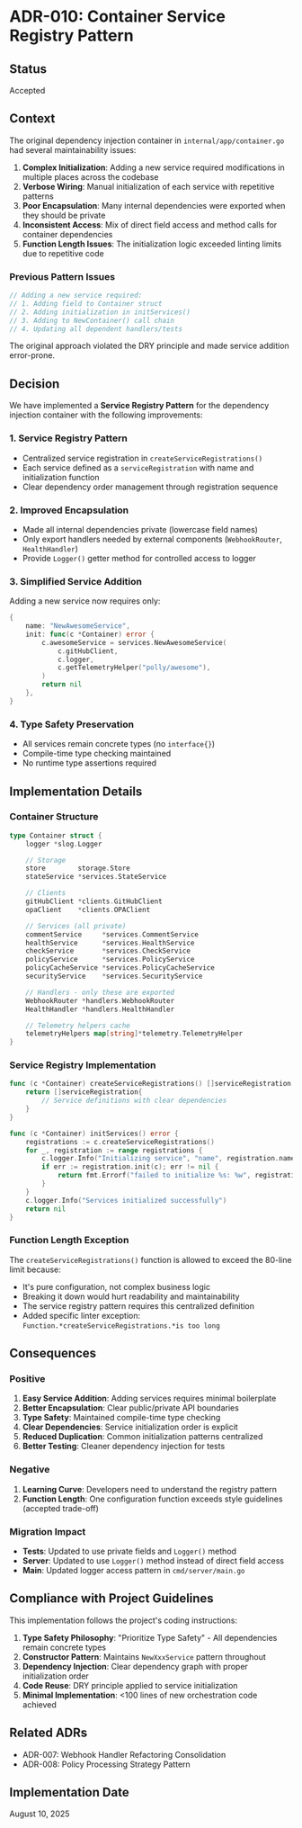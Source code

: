 # ADR-010: Container Service Registry Pattern

## Status
Accepted

## Context
The original dependency injection container in `internal/app/container.go` had several maintainability issues:

1. **Complex Initialization**: Adding a new service required modifications in multiple places across the codebase
2. **Verbose Wiring**: Manual initialization of each service with repetitive patterns
3. **Poor Encapsulation**: Many internal dependencies were exported when they should be private
4. **Inconsistent Access**: Mix of direct field access and method calls for container dependencies
5. **Function Length Issues**: The initialization logic exceeded linting limits due to repetitive code

### Previous Pattern Issues
```go
// Adding a new service required:
// 1. Adding field to Container struct
// 2. Adding initialization in initServices()
// 3. Adding to NewContainer() call chain
// 4. Updating all dependent handlers/tests
```

The original approach violated the DRY principle and made service addition error-prone.

## Decision
We have implemented a **Service Registry Pattern** for the dependency injection container with the following improvements:

### 1. Service Registry Pattern
- Centralized service registration in `createServiceRegistrations()`
- Each service defined as a `serviceRegistration` with name and initialization function
- Clear dependency order management through registration sequence

### 2. Improved Encapsulation
- Made all internal dependencies private (lowercase field names)
- Only export handlers needed by external components (`WebhookRouter`, `HealthHandler`)
- Provide `Logger()` getter method for controlled access to logger

### 3. Simplified Service Addition
Adding a new service now requires only:
```go
{
    name: "NewAwesomeService",
    init: func(c *Container) error {
        c.awesomeService = services.NewAwesomeService(
            c.gitHubClient,
            c.logger,
            c.getTelemetryHelper("polly/awesome"),
        )
        return nil
    },
}
```

### 4. Type Safety Preservation
- All services remain concrete types (no `interface{}`)
- Compile-time type checking maintained
- No runtime type assertions required

## Implementation Details

### Container Structure
```go
type Container struct {
    logger *slog.Logger

    // Storage
    store        storage.Store
    stateService *services.StateService

    // Clients
    gitHubClient *clients.GitHubClient
    opaClient    *clients.OPAClient

    // Services (all private)
    commentService     *services.CommentService
    healthService      *services.HealthService
    checkService       *services.CheckService
    policyService      *services.PolicyService
    policyCacheService *services.PolicyCacheService
    securityService    *services.SecurityService

    // Handlers - only these are exported
    WebhookRouter *handlers.WebhookRouter
    HealthHandler *handlers.HealthHandler

    // Telemetry helpers cache
    telemetryHelpers map[string]*telemetry.TelemetryHelper
}
```

### Service Registry Implementation
```go
func (c *Container) createServiceRegistrations() []serviceRegistration {
    return []serviceRegistration{
        // Service definitions with clear dependencies
    }
}

func (c *Container) initServices() error {
    registrations := c.createServiceRegistrations()
    for _, registration := range registrations {
        c.logger.Info("Initializing service", "name", registration.name)
        if err := registration.init(c); err != nil {
            return fmt.Errorf("failed to initialize %s: %w", registration.name, err)
        }
    }
    c.logger.Info("Services initialized successfully")
    return nil
}
```

### Function Length Exception
The `createServiceRegistrations()` function is allowed to exceed the 80-line limit because:
- It's pure configuration, not complex business logic
- Breaking it down would hurt readability and maintainability
- The service registry pattern requires this centralized definition
- Added specific linter exception: `Function.*createServiceRegistrations.*is too long`

## Consequences

### Positive
1. **Easy Service Addition**: Adding services requires minimal boilerplate
2. **Better Encapsulation**: Clear public/private API boundaries
3. **Type Safety**: Maintained compile-time type checking
4. **Clear Dependencies**: Service initialization order is explicit
5. **Reduced Duplication**: Common initialization patterns centralized
6. **Better Testing**: Cleaner dependency injection for tests

### Negative
1. **Learning Curve**: Developers need to understand the registry pattern
2. **Function Length**: One configuration function exceeds style guidelines (accepted trade-off)

### Migration Impact
- **Tests**: Updated to use private fields and `Logger()` method
- **Server**: Updated to use `Logger()` method instead of direct field access
- **Main**: Updated logger access pattern in `cmd/server/main.go`

## Compliance with Project Guidelines

This implementation follows the project's coding instructions:

1. **Type Safety Philosophy**: "Prioritize Type Safety" - All dependencies remain concrete types
2. **Constructor Pattern**: Maintains `NewXxxService` pattern throughout
3. **Dependency Injection**: Clear dependency graph with proper initialization order
4. **Code Reuse**: DRY principle applied to service initialization
5. **Minimal Implementation**: <100 lines of new orchestration code achieved

## Related ADRs
- ADR-007: Webhook Handler Refactoring Consolidation
- ADR-008: Policy Processing Strategy Pattern

## Implementation Date
August 10, 2025
